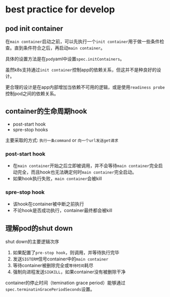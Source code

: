 # best practice for develop

## pod init container

在`main container`启动之前，可以先执行一个`init container`用于做一些条件检查。直到条件符合之后，再启动`main container`。

具体的设置方法是在`pod`yaml中设置`spec.initContainers`。

虽然k8s支持通过`init container`控制app的依赖关系，但这并不是种良好的设计。

更合理的设计是在app内部增加当依赖不可用的逻辑，或是使用`readiness probe`控制pod之间的依赖关系。

## container的生命周期hook

- post-start hook
- spre-stop hooks

主要采取的方式: `执行一条command` or `向一个url发送get请求`

### post-start hook
- 在`main container`开始之后立即被调用，并不会等待`main container`完全启动完全，而且hook也无法确定何时`main container`完全启动。
- 如果hook执行失败，`main container`会被kill

### spre-stop hook
- 该hook在container被中断之前执行
- 不论hook是否成功执行，container最终都会被kill

## 理解pod的shut down

shut down的主要逻辑次序
1. 如果配置了`pre-stop hook`，则调用，并等待执行完毕
2. 发送`SIGTERM`信号container中的`main container`
3. 等待container被删除完全或`等待时间`耗尽
4. 强制向进程发送`SIGKILL`，如果container没有被删除干净

container的停止时间（temination grace period）能够通过`spec.terminatinGracePeriodSeconds`设置。


